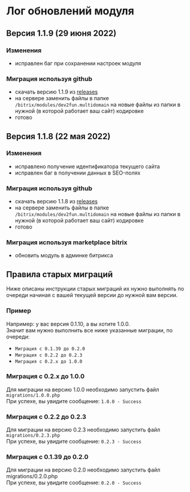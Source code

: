 # Лог обновлений модуля

## Версия 1.1.9 (29 июня 2022)

### Изменения
* исправлен баг при сохранении настроек модуля

### Миграция используя github
* скачать версию 1.1.9 из [releases](https://github.com/darkfriend/dev2fun.multidomain/releases)
* на сервере заменить файлы в папке `/bitrix/modules/dev2fun.multidomain` на новые файлы из папки в нужной (в которой работает ваш сайт) кодировке
* готово

## Версия 1.1.8 (22 мая 2022)

### Изменения
* исправлено получение идентификатора текущего сайта
* исправлен баг в получении данных в SEO-полях

### Миграция используя github
* скачать версию 1.1.8 из [releases](https://github.com/darkfriend/dev2fun.multidomain/releases)
* на сервере заменить файлы в папке `/bitrix/modules/dev2fun.multidomain` на новые файлы из папки в нужной (в которой работает ваш сайт) кодировке
* готово

### Миграция используя marketplace bitrix
* обновить модуль в админке битрикса


## Правила старых миграций

Ниже описаны инструкции старых миграций их нужно выполнять по очереди начиная с вашей текущей версии до нужной вам версии.

### Пример
Например: у вас версия 0.1.10, а вы хотите 1.0.0.\
Значит вам нужно выполнить все ниже указанные миграции, по очереди:
* `Миграция с 0.1.39 до 0.2.0`
* `Миграция с 0.2.2 до 0.2.3`
* `Миграция с 0.2.х до 1.0.0`


### Миграция с 0.2.х до 1.0.0
Для миграции на версию 1.0.0 необходимо запустить файл `migrations/1.0.0.php`\
При успехе, вы увидите сообщение: `1.0.0 - Success`

### Миграция с 0.2.2 до 0.2.3
Для миграции на версию 0.2.3 необходимо запустить файл `migrations/0.2.3.php`\
При успехе, вы увидите сообщение: `0.2.3 - Success`

### Миграция с 0.1.39 до 0.2.0
Для миграции на версию 0.2.0 необходимо запустить файл migrations/0.2.0.php\
При успехе, вы увидите сообщение: `0.2.0 - Success`



